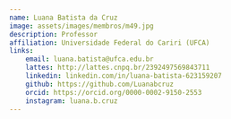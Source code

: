 ```yaml
---
name: Luana Batista da Cruz
image: assets/images/membros/m49.jpg
description: Professor
affiliation: Universidade Federal do Cariri (UFCA)
links:
	email: luana.batista@ufca.edu.br
	lattes: http://lattes.cnpq.br/2392497569843711
	linkedin: linkedin.com/in/luana-batista-623159207
	github: https://github.com/Luanabcruz
	orcid: https://orcid.org/0000-0002-9150-2553
	instagram: luana.b.cruz
---
```


